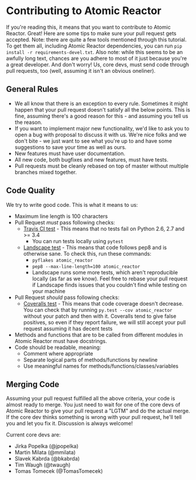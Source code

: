 # Contributing to Atomic Reactor

If you're reading this, it means that you want to contribute to Atomic Reactor. Great! Here are some tips to make sure your pull request gets accepted.
Note: there are quite a few tools mentioned through this tutorial. To get them all, including Atomic Reactor dependencies, you can run `pip install -r requirements-devel.txt`.
Also note: while this seems to be an awfully long text, chances are you adhere to most of it just because you're a great developer. And don't worry! Us, core devs, must send code through pull requests, too (well, assuming it isn't an obvious oneliner).

## General Rules

* We all know that there is an exception to every rule. Sometimes it might happen that your pull request doesn't satisfy all the below points. This is fine, assuming there's a good reason for this - and assuming you tell us the reason.
* If you want to implement major new functionality, we'd like to ask you to open a bug with proposal to discuss it with us. We're nice folks and we don't bite - we just want to see what you're up to and have some suggestions to save your time as well as ours.
* New features must have user documentation.
* All new code, both bugfixes and new features, must have tests.
* Pull requests must be cleanly rebased on top of master without multiple branches mixed together.

## Code Quality

We try to write good code. This is what it means to us:

* Maximum line length is 100 characters
* Pull Request *must* pass following checks:
  * [Travis CI test](https://travis-ci.org/projectatomic/atomic-reactor) - This means that no tests fail on Python 2.6, 2.7 and >= 3.4
    * You can run tests locally using `pytest`
  * [Landscape test](https://landscape.io/github/projectatomic/atomic-reactor) - This means that code follows pep8 and is otherwise sane. To check this, run these commands:
    * `pyflakes atomic_reactor`
    * `pep8 --max-line-length=100 atomic_reactor`
    * Landscape runs some more tests, which aren't reproducible locally (as far as we know). Feel free to rebase your pull request if Landscape finds issues that you couldn't find while testing on your machine
* Pull Request *should* pass following checks:
  * [Coveralls test](https://coveralls.io/r/projectatomic/atomic-reactor) - This means that code coverage doesn't decrease. You can check that by running `py.test --cov atomic_reactor` without your patch and then with it. Coveralls tend to give false positives, so even if they report failure, we will still accept your pull request assuming it has decent tests
* Methods and functions that are to be called from different modules in Atomic Reactor must have docstrings.
* Code should be readable, meaning:
  * Comment where appropriate
  * Separate logical parts of methods/functions by newline
  * Use meaningful names for methods/functions/classes/variables

## Merging Code

Assuming your pull request fulfilled all the above criteria, your code is almost ready to merge. You just need to wait for one of the core devs of Atomic Reactor to give your pull request a "LGTM" and do the actual merge. If the core dev thinks something is wrong with your pull request, he'll tell you and let you fix it. Discussion is always welcome!

Current core devs are:
* Jirka Popelka (@jpopelka)
* Martin Milata (@mmilata)
* Slavek Kabrda (@bkabrda)
* Tim Waugh (@twaugh)
* Tomas Tomecek (@TomasTomecek)
